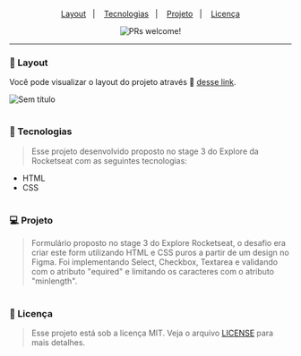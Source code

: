 
<p align="center">
  <a href="#-layout">Layout</a>&nbsp;&nbsp;&nbsp;|&nbsp;&nbsp;&nbsp;
  <a href="#-tecnologias">Tecnologias</a>&nbsp;&nbsp;&nbsp;|&nbsp;&nbsp;&nbsp;
  <a href="#-projeto">Projeto</a>&nbsp;&nbsp;&nbsp;|&nbsp;&nbsp;&nbsp;
  <a href="#memo-licença">Licença</a>
</p>

<p align="center">
 <img src="https://img.shields.io/static/v1?label=PRs&message=welcome&color=49AA26&labelColor=000000" alt="PRs welcome!" />

  
</p>

---

### 🔖 Layout

Você pode visualizar o layout do projeto através 🔗 [desse link](https://formularioavancado.netlify.app/).

![Sem título](https://user-images.githubusercontent.com/108701750/188022547-17647cc8-e30b-4da6-a774-6290ee798d9c.png)
#

### 🚀 Tecnologias

> Esse projeto desenvolvido proposto no stage 3 do Explore da Rocketseat com as seguintes tecnologias: 

- HTML
- CSS

#

### 💻 Projeto

> Formulário proposto no stage 3 do Explore Rocketseat, o desafio era criar este form utilizando HTML e CSS puros a partir de um design no Figma.
Foi implementando Select, Checkbox, Textarea e validando com o atributo "equired" e limitando os caracteres com o atributo "minlength".

#

### :memo: Licença

> Esse projeto está sob a licença MIT. Veja o arquivo [LICENSE](.github/LICENSE.md) para mais detalhes.
